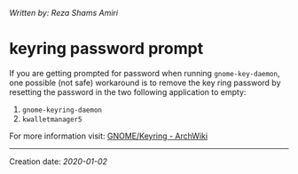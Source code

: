 _Written by: Reza Shams Amiri_
# keyring password prompt

If you are getting prompted for password when running `gnome-key-daemon`, one possible (not safe) workaround is to remove the key ring password by resetting the password in the two following application to empty:

1. `gnome-keyring-daemon`
2. `kwalletmanager5`

For more information visit: [GNOME/Keyring - ArchWiki][GKA]

* * *
Creation date: _2020-01-02_

[GKA]: https://wiki.archlinux.org/index.php/GNOME/Keyring